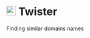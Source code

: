 #  <img src="https://i.imgur.com/JDYnSpB.png" width="25" height="25"> Twister

Finding similar domains names
